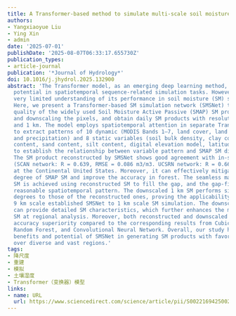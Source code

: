 ```yaml
---
title: A Transformer-based method to simulate multi-scale soil moisture
authors:
- Yangxiaoyue Liu
- Ying Xin
- admin
date: '2025-07-01'
publishDate: '2025-08-07T06:33:17.655730Z'
publication_types:
- article-journal
publication: '*Journal of Hydrology*'
doi: 10.1016/j.jhydrol.2025.132900
abstract: 'The Transformer model, as an emerging deep learning method, shows great
  potential in spatiotemporal sequence-related simulation tasks. However, there is
  very limited understanding of its performance in soil moisture (SM) simulation.
  Here, we present a Transformer-based SM simulation network (SMSNet) to improve the
  quality of the widely used Soil Moisture Active Passive (SMAP) SM product by reconstructing
  and downscaling the pixels, and obtain daily SM products with resolutions of 9 km
  and 1 km. The model employs spatiotemporal attention in separate Transformer structures
  to extract patterns of 10 dynamic (MODIS Bands 1–7, land cover, land surface temperature,
  and precipitation) and 8 static variables (soil bulk density, clay content, gravel
  content, sand content, silt content, digital elevation model, latitude, and longitude)
  to establish the relationship between variable pattern and SMAP SM distribution.
  The SM product reconstructed by SMSNet shows good agreement with in-situ measurements
  (SCAN network: R = 0.639, RMSE = 0.086 m3/m3. UCSRN network: R = 0.665, RMSE = 0.097 m3/m3)
  at the Continental United States. Moreover, it can effectively mitigate the overestimation
  degree of SMAP SM and improve the accuracy in forest. The seamless mapping of SMAP
  SM is achieved using reconstructed SM to fill the gap, and the gap-filling SM exhibits
  reasonable spatiotemporal pattern. The downscaled 1 km SM performs similar accuracy
  degrees to those of the reconstructed ones, proving the applicability of transferring
  9 km scale established SMSNet to 1 km scale SM simulation. The downscaled dataset
  can provide detailed SM characteristics, which further enhances the merit of SMAP
  SM at regional analysis. Moreover, both reconstructed and downscaled SMs exhibit
  accuracy superiority compared to the corresponding results from Cubic Spline Interpolation,
  Random Forest, and Convolutional Neural Network. Overall, our study highlights the
  benefits and potential of SMSNet in generating SM products with favorable accuracy
  over diverse and vast regions.'
tags:
- 降尺度  
- 重建  
- 模拟  
- 土壤湿度  
- Transformer（变换器）模型  
links:
- name: URL
  url: https://www.sciencedirect.com/science/article/pii/S0022169425002380
---
```

